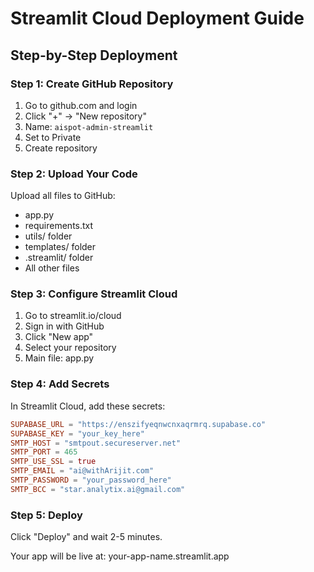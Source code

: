 # Streamlit Cloud Deployment Guide

## Step-by-Step Deployment

### Step 1: Create GitHub Repository
1. Go to github.com and login
2. Click "+" → "New repository"
3. Name: `aispot-admin-streamlit`
4. Set to Private
5. Create repository

### Step 2: Upload Your Code
Upload all files to GitHub:
- app.py
- requirements.txt
- utils/ folder
- templates/ folder
- .streamlit/ folder
- All other files

### Step 3: Configure Streamlit Cloud
1. Go to streamlit.io/cloud
2. Sign in with GitHub
3. Click "New app"
4. Select your repository
5. Main file: app.py

### Step 4: Add Secrets
In Streamlit Cloud, add these secrets:

```toml
SUPABASE_URL = "https://enszifyeqnwcnxaqrmrq.supabase.co"
SUPABASE_KEY = "your_key_here"
SMTP_HOST = "smtpout.secureserver.net"
SMTP_PORT = 465
SMTP_USE_SSL = true
SMTP_EMAIL = "ai@withArijit.com"
SMTP_PASSWORD = "your_password_here"
SMTP_BCC = "star.analytix.ai@gmail.com"
```

### Step 5: Deploy
Click "Deploy" and wait 2-5 minutes.

Your app will be live at: your-app-name.streamlit.app
